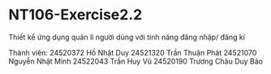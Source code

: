 # NT106-Exercise2.2
Thiết kế ứng dụng quản lí người dùng với tính năng đăng nhập/ đăng kí

Thành viên: 
24520372	Hồ Nhật Duy
24521320	Trần Thuận Phát
24521070	Nguyễn Nhật Minh
24522043	Trần Huy Vũ
24520190	Trương Châu Duy Bảo
